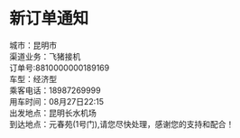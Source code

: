  
# 新订单通知
城市：昆明市  
渠道业务：飞猪接机  
订单号:8810000000189169  
车型：经济型  
乘客电话：18987269999  
用车时间：08月27日22:15  
出发地点：昆明长水机场  
到达地点：元春苑(1号门),请您尽快处理，感谢您的支持和配合！

